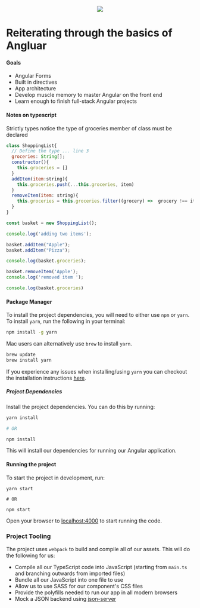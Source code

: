 <p align="center">
  <img src="https://firebasestorage.googleapis.com/v0/b/client-management-111c5.appspot.com/o/angular.png?alt=media&token=e5d1b1a0-96c4-4828-8e80-cb594a554da1">
</p>

# Reiterating through the basics of Angluar
#### Goals 

- Angular Forms 
- Built in directives 
- App architecture  
- Develop muscle memory to master Angular on the front end 
- Learn enough to finish full-stack Angular projects 

#### Notes on typescript 

Strictly types notice the type of groceries member of class must be declared 

``` javascript 
class ShoppingList{
  // Define the type ... line 3
  groceries: String[];
  constructor(){
    this.groceries = []
  }
  addItem(item:string){
    this.groceries.push(...this.groceries, item)
  }
  removeItem(item: string){
    this.groceries = this.groceries.filter((grocery) =>  grocery !== item)
  }
}

const basket = new ShoppingList();

console.log('adding two items');

basket.addItem("Apple");
basket.addItem("Pizza");

console.log(basket.groceries);

basket.removeItem('Apple');
console.log('removed item ');

console.log(basket.groceries)

```

#### Package Manager

To install the project dependencies, you will need to either use `npm` or `yarn`. To install `yarn`, run the following in your terminal:

```bash
npm install -g yarn
```

Mac users can alternatively use `brew` to install `yarn`.

```bash
brew update
brew install yarn
```

If you experience any issues when installing/using `yarn` you can checkout the installation instructions [here](https://yarnpkg.com/en/docs/install).

##### Project Dependencies

Install the project dependencies. You can do this by running:

```bash
yarn install

# OR

npm install
```

This will install our dependencies for running our Angular application.

#### Running the project

To start the project in development, run:

```
yarn start

# OR

npm start
```

Open your browser to [localhost:4000](http://localhost:4000) to start running the code.

### Project Tooling

The project uses `webpack` to build and compile all of our assets. This will do the following for us: 

- Compile all our TypeScript code into JavaScript (starting from `main.ts` and branching outwards from imported files)
- Bundle all our JavaScript into one file to use
- Allow us to use SASS for our component's CSS files
- Provide the polyfills needed to run our app in all modern browsers
- Mock a JSON backend using [json-server](https://github.com/typicode/json-server)
